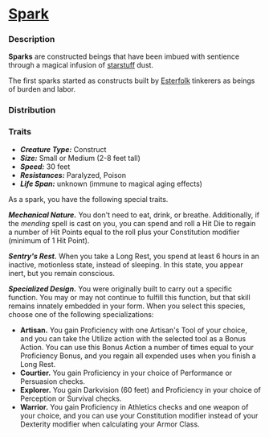 # [Spark](https://github.com/mpanighetti/dnd5e-species/blob/main/constructs/spark.md)

### Description

**Sparks** are constructed beings that have been imbued with sentience through a magical infusion of [starstuff](../artifacts/starstuff.md) dust.

The first sparks started as constructs built by [Esterfolk](../societies/esterfell-accord/esterfell-accord.md) tinkerers as beings of burden and labor.

### Distribution



### Traits

- _**Creature Type:**_ Construct
- _**Size:**_ Small or Medium (2-8 feet tall)
- _**Speed:**_ 30 feet
- _**Resistances:**_ Paralyzed, Poison
- _**Life Span:**_ unknown (immune to magical aging effects)

As a spark, you have the following special traits.

_**Mechanical Nature.**_ You don't need to eat, drink, or breathe. Additionally, if the _mending_ spell is cast on you, you can spend and roll a Hit Die to regain a number of Hit Points equal to the roll plus your Constitution modifier (minimum of 1 Hit Point).

_**Sentry's Rest.**_ When you take a Long Rest, you spend at least 6 hours in an inactive, motionless state, instead of sleeping. In this state, you appear inert, but you remain conscious.

_**Specialized Design.**_ You were originally built to carry out a specific function. You may or may not continue to fulfill this function, but that skill remains innately embedded in your form. When you select this species, choose one of the following specializations:

- **Artisan.** You gain Proficiency with one Artisan's Tool of your choice, and you can take the Utilize action with the selected tool as a Bonus Action. You can use this Bonus Action a number of times equal to your Proficiency Bonus, and you regain all expended uses when you finish a Long Rest.
- **Courtier.** You gain Proficiency in your choice of Performance or Persuasion checks.
- **Explorer.** You gain Darkvision (60 feet) and Proficiency in your choice of Perception or Survival checks.
- **Warrior.** You gain Proficiency in Athletics checks and one weapon of your choice, and you can use your Constitution modifier instead of your Dexterity modifier when calculating your Armor Class.
